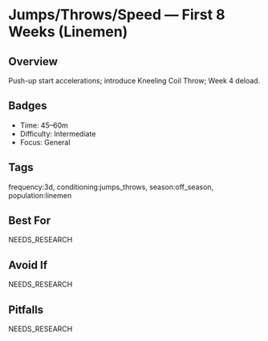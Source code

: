 # Jumps/Throws/Speed — First 8 Weeks (Linemen)

## Overview
Push-up start accelerations; introduce Kneeling Coil Throw; Week 4 deload.

## Badges
- Time: 45–60m
- Difficulty: Intermediate
- Focus: General

## Tags
frequency:3d, conditioning:jumps_throws, season:off_season, population:linemen

## Best For
NEEDS_RESEARCH

## Avoid If
NEEDS_RESEARCH

## Pitfalls
NEEDS_RESEARCH
